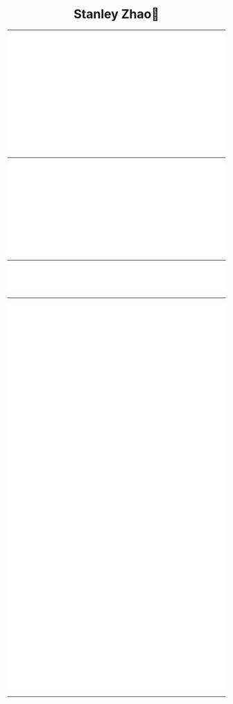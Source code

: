 <p align="center">
    <h1 align="center">Stanley Zhao🚀</h1>
</p>

___

<img src="https://github.com/zhao-stanley/zhao-stanley/blob/main/.cache/base.svg">

___

<img src="https://github.com/zhao-stanley/zhao-stanley/blob/main/.cache/isocalendar.svg">

___

<img src="https://github.com/zhao-stanley/zhao-stanley/blob/main/.cache/languages.svg">

___

<img src="https://github.com/zhao-stanley/zhao-stanley/blob/main/.cache/achievements.svg">

___
